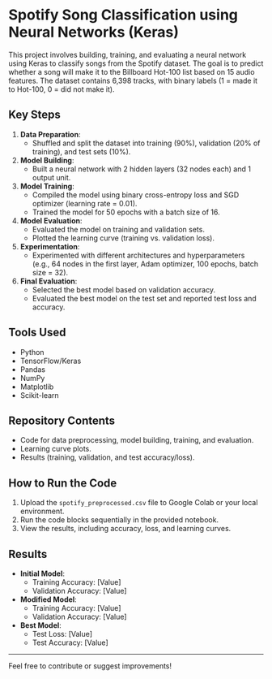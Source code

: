 # Spotify Song Classification using Neural Networks (Keras)

This project involves building, training, and evaluating a neural network using Keras to classify songs from the Spotify dataset. The goal is to predict whether a song will make it to the Billboard Hot-100 list based on 15 audio features. The dataset contains 6,398 tracks, with binary labels (1 = made it to Hot-100, 0 = did not make it).

## Key Steps
1. **Data Preparation**:
   - Shuffled and split the dataset into training (90%), validation (20% of training), and test sets (10%).
2. **Model Building**:
   - Built a neural network with 2 hidden layers (32 nodes each) and 1 output unit.
3. **Model Training**:
   - Compiled the model using binary cross-entropy loss and SGD optimizer (learning rate = 0.01).
   - Trained the model for 50 epochs with a batch size of 16.
4. **Model Evaluation**:
   - Evaluated the model on training and validation sets.
   - Plotted the learning curve (training vs. validation loss).
5. **Experimentation**:
   - Experimented with different architectures and hyperparameters (e.g., 64 nodes in the first layer, Adam optimizer, 100 epochs, batch size = 32).
6. **Final Evaluation**:
   - Selected the best model based on validation accuracy.
   - Evaluated the best model on the test set and reported test loss and accuracy.

## Tools Used
- Python
- TensorFlow/Keras
- Pandas
- NumPy
- Matplotlib
- Scikit-learn

## Repository Contents
- Code for data preprocessing, model building, training, and evaluation.
- Learning curve plots.
- Results (training, validation, and test accuracy/loss).

## How to Run the Code
1. Upload the `spotify_preprocessed.csv` file to Google Colab or your local environment.
2. Run the code blocks sequentially in the provided notebook.
3. View the results, including accuracy, loss, and learning curves.

## Results
- **Initial Model**:
  - Training Accuracy: [Value]
  - Validation Accuracy: [Value]
- **Modified Model**:
  - Training Accuracy: [Value]
  - Validation Accuracy: [Value]
- **Best Model**:
  - Test Loss: [Value]
  - Test Accuracy: [Value]

---

Feel free to contribute or suggest improvements!
